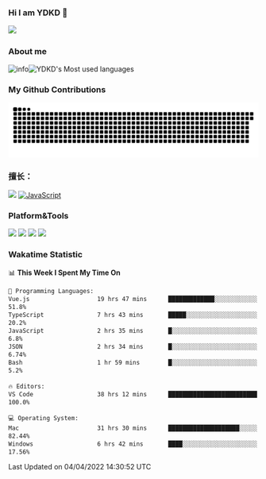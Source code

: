 ### Hi I am YDKD 👋

![](https://visitor-badge.glitch.me/badge?page_id=YDKD.readme)

### About me
![info](https://github-readme-stats.vercel.app/api?username=YDKD&show_icons=true&theme=cobalt)![YDKD's Most used languages](https://github-readme-stats.vercel.app/api/top-langs/?username=YDKD&layout=compact&hide_border=true&langs_count=8)

### My Github Contributions
![](https://raw.githubusercontent.com/YDKD/YDKD/main/assets/github-contribution-grid-snake.svg)

### 擅长：<br />
[![](https://img.shields.io/badge/-Vue.js-007396?style=flat-square&logo=Vue.js&logoColor=#4FC08D)](https://cn.vuejs.org/)
[![JavaScript](https://img.shields.io/badge/-JavaScript-f7e018?style=flat-square&logo=javascript&logoColor=white)]()

### Platform&Tools <br/>

[![]( https://img.shields.io/badge/macOS-Big%20Sur-292e33?style=flat-square&logo=apple&logoColor=ffffff )]() [![](https://img.shields.io/badge/Windows-10-2376bc?style=flat-square&logo=windows&logoColor=ffffff)]() [![]( https://img.shields.io/badge/IDE-Visual%20Studio%20Code-blue?style=flat-square&logo=visual-studio-code&logoColor=ffffff )]() [![]( https://img.shields.io/badge/iPhone-12-999999?style=flat-square&logo=apple&logoColor=ffffff)]() <br />

### Wakatime Statistic
<!--START_SECTION:waka-->
📊 **This Week I Spent My Time On** 

```text
💬 Programming Languages: 
Vue.js                   19 hrs 47 mins      █████████████░░░░░░░░░░░░   51.8% 
TypeScript               7 hrs 43 mins       █████░░░░░░░░░░░░░░░░░░░░   20.2% 
JavaScript               2 hrs 35 mins       █░░░░░░░░░░░░░░░░░░░░░░░░   6.8% 
JSON                     2 hrs 34 mins       █░░░░░░░░░░░░░░░░░░░░░░░░   6.74% 
Bash                     1 hr 59 mins        █░░░░░░░░░░░░░░░░░░░░░░░░   5.2%

🔥 Editors: 
VS Code                  38 hrs 12 mins      █████████████████████████   100.0%

💻 Operating System: 
Mac                      31 hrs 30 mins      ████████████████████░░░░░   82.44% 
Windows                  6 hrs 42 mins       ████░░░░░░░░░░░░░░░░░░░░░   17.56%

```


 Last Updated on 04/04/2022 14:30:52 UTC
<!--END_SECTION:waka-->

<!--
**YDKD/YDKD** is a ✨ _special_ ✨ repository because its `README.md` (this file) appears on your GitHub profile.

Here are some ideas to get you started:

- 🔭 I’m currently working on ...
- 🌱 I’m currently learning ...
- 👯 I’m looking to collaborate on ...
- 🤔 I’m looking for help with ...
- 💬 Ask me about ...
- 📫 How to reach me: ...
- 😄 Pronouns: ...
- ⚡ Fun fact: ...
-->

